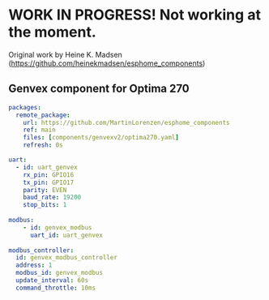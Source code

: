 # WORK IN PROGRESS! Not working at the moment.

Original work by Heine K. Madsen (https://github.com/heinekmadsen/esphome_components)

## Genvex component for Optima 270

```yaml
packages:
  remote_package:
    url: https://github.com/MartinLorenzen/esphome_components
    ref: main
    files: [components/genvexv2/optima270.yaml]
    refresh: 0s

uart:
  - id: uart_genvex
    rx_pin: GPIO16
    tx_pin: GPIO17
    parity: EVEN
    baud_rate: 19200
    stop_bits: 1
  
modbus:
    - id: genvex_modbus
      uart_id: uart_genvex
 
modbus_controller:
  id: genvex_modbus_controller
  address: 1
  modbus_id: genvex_modbus
  update_interval: 60s
  command_throttle: 10ms
```

